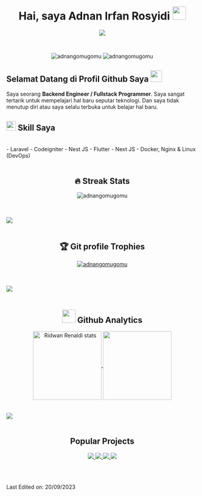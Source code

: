 <h1 align="center"><b>Hai, saya Adnan Irfan Rosyidi </b><img src="https://media.giphy.com/media/hvRJCLFzcasrR4ia7z/giphy.gif" width="35"></h1>

<p align="center">
  <a href="https://github.com/DenverCoder1/readme-typing-svg"><img src="https://readme-typing-svg.herokuapp.com?font=Time+New+Roman&color=cyan&size=25&center=true&vCenter=true&width=600&height=100&lines=Backend+Developer+/+Fullstack"></a>
</p>

<br>

<div align="center">
    <p align="center"> 
        <img src="https://komarev.com/ghpvc/?username=adnangomugomu&label=Profile%20views&color=0e75b6&style=flat" alt="adnangomugomu" /> 
        <img src="https://img.shields.io/github/followers/adnangomugomu?label=Follow&style=social" alt="adnangomugomu" /> 
    </p>
</div>


<h2> Selamat Datang di Profil Github Saya <img src="https://media.giphy.com/media/hvRJCLFzcasrR4ia7z/giphy.gif" width="30"></h2>

<p> 
Saya seorang <b>Backend Engineer / Fullstack Programmer</b>. Saya sangat tertarik untuk mempelajari hal baru seputar teknologi. 
Dan saya tidak menutup diri atau saya selalu terbuka untuk belajar hal baru.
</p>
 
## <img src="https://media2.giphy.com/media/QssGEmpkyEOhBCb7e1/giphy.gif?cid=ecf05e47a0n3gi1bfqntqmob8g9aid1oyj2wr3ds3mg700bl&rid=giphy.gif" width ="25"><b> Skill Saya</b>

<br>
- Laravel
- Codeigniter
- Nest JS
- Flutter
- Next JS
- Docker, Nginx & Linux (DevOps)

<br>
<br>

<div align="center">

## 🔥 Streak Stats
<p align="center"><img src="https://github-readme-streak-stats.herokuapp.com/?user=adnangomugomu&theme=algolia" alt="adnangomugomu" /></p>

</div>

<br>
<br>

<!-- --- -->
<img src="https://user-images.githubusercontent.com/73097560/115834477-dbab4500-a447-11eb-908a-139a6edaec5c.gif">


<br>
<br>

<div align="center">

## 🏆 Git profile Trophies

<p align="center"> <a href="https://github.com/ryo-ma/github-profile-trophy"><img src="https://github-profile-trophy.vercel.app/?username=adnangomugomu&layout=compact&theme=algolia" alt="adnangomugomu" /></a> </p>

</div>

<br>
<br>

<!-- --- -->
<img src="https://user-images.githubusercontent.com/73097560/115834477-dbab4500-a447-11eb-908a-139a6edaec5c.gif">

<br>
<br>

<div align="center">

## <img src="https://media.giphy.com/media/iY8CRBdQXODJSCERIr/giphy.gif" width="35"> Github Analytics

<a href="https://github.com/adnangomugomu">
  <img align="center" height="180em" src="https://github-readme-stats.anuraghazra1.vercel.app/api?username=adnangomugomu&show_icons=true&include_all_commits=true&theme=material-palenight" alt="Ridwan Renaldi stats" />
  <img align="center" height="180em" src="https://github-readme-stats.anuraghazra1.vercel.app/api/top-langs/?username=adnangomugomu&layout=compact&theme=material-palenight" />
</a>

</div>

<br>
<br>

<!-- --- -->
<img src="https://user-images.githubusercontent.com/73097560/115834477-dbab4500-a447-11eb-908a-139a6edaec5c.gif">

<br>
<br>

<div align="center">

## Popular Projects

<p align="center">
  <a href="https://github.com/adnangomugomu/portofolio">
    <img src="https://github-readme-stats.anuraghazra1.vercel.app/api/pin/?username=adnangomugomu&repo=portofolio&theme=material-palenight" />
  </a>

  <a href="https://github.com/adnangomugomu/kuisioner-sma">
    <img src="https://github-readme-stats.anuraghazra1.vercel.app/api/pin/?username=adnangomugomu&repo=kuisioner-sma&theme=material-palenight" />
  </a>

  <a href="https://github.com/adnangomugomu/laravel-gudang">
    <img src="https://github-readme-stats.anuraghazra1.vercel.app/api/pin/?username=adnangomugomu&repo=laravel-gudang&theme=material-palenight" />
  </a>

  <a href="https://github.com/adnangomugomu/server-transfer-file">
    <img src="https://github-readme-stats.anuraghazra1.vercel.app/api/pin/?username=adnangomugomu&repo=server-transfer-file&theme=material-palenight" />
  </a>
</p>

</div>

<br>
<br>

Last Edited on: 20/09/2023
